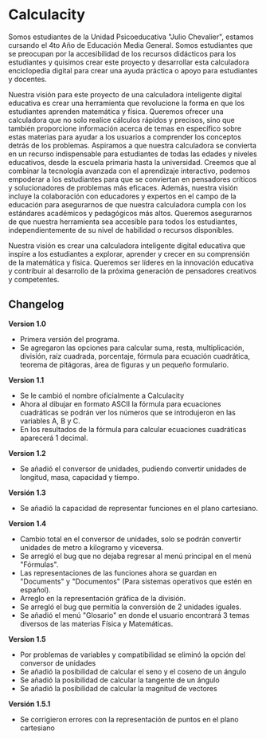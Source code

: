 # Calculacity

Somos estudiantes de la Unidad Psicoeducativa "Julio Chevalier", estamos cursando el 4to Año de Educación Media General. Somos estudiantes que se preocupan por la accesibilidad de los recursos didácticos para los estudiantes y quisimos crear este proyecto y desarrollar esta calculadora enciclopedia digital para crear una ayuda práctica o apoyo para estudiantes y docentes.

Nuestra visión para este proyecto de una calculadora inteligente digital educativa es crear una herramienta que revolucione la forma en que los estudiantes aprenden matemática y física. Queremos ofrecer una calculadora que no solo realice cálculos rápidos y precisos, sino que también proporcione información acerca de temas en específico sobre estas materias para ayudar a los usuarios a comprender los conceptos detrás de los problemas. Aspiramos a que nuestra calculadora se convierta en un recurso indispensable para estudiantes de todas las edades y niveles educativos, desde la escuela primaria hasta la universidad. Creemos que al combinar la tecnología avanzada con el aprendizaje interactivo, podemos empoderar a los estudiantes para que se conviertan en pensadores críticos y solucionadores de problemas más eficaces. Además, nuestra visión incluye la colaboración con educadores y expertos en el campo de la educación para asegurarnos de que nuestra calculadora cumpla con los estándares académicos y pedagógicos más altos. Queremos asegurarnos de que nuestra herramienta sea accesible para todos los estudiantes, independientemente de su nivel de habilidad o recursos disponibles.

Nuestra visión es crear una calculadora inteligente digital educativa que inspire a los estudiantes a explorar, aprender y crecer en su comprensión de la matemática y física. Queremos ser líderes en la innovación educativa y contribuir al desarrollo de la próxima generación de pensadores creativos y competentes.

## Changelog

**Version 1.0**

- Primera versión del programa.
- Se agregaron las opciones para calcular suma, resta, multiplicación, división, raíz cuadrada, porcentaje, fórmula para ecuación cuadrática, teorema de pitágoras, área de figuras y un pequeño formulario.

**Version 1.1**

- Se le cambió el nombre oficialmente a Calculacity
- Ahora al dibujar en formato ASCII la fórmula para ecuaciones cuadráticas se podrán ver los números que se introdujeron en las variables A, B y C.
- En los resultados de la fórmula para calcular ecuaciones cuadráticas aparecerá 1 decimal.

**Version 1.2**

- Se añadió el conversor de unidades, pudiendo convertir unidades de longitud, masa, capacidad y tiempo.

**Versión 1.3**

- Se añadió la capacidad de representar funciones en el plano cartesiano.

**Version 1.4**

- Cambio total en el conversor de unidades, solo se podrán convertir unidades de metro a kilogramo y viceversa.
- Se arregló el bug que no dejaba regresar al menú principal en el menú "Fórmulas".
- Las representaciones de las funciones ahora se guardan en "Documents" y "Documentos" (Para sistemas operativos que estén en español).
- Arreglo en la representación gráfica de la división.
- Se arregló el bug que permitía la conversión de 2 unidades iguales.
- Se añadió el menú "Glosario" en donde el usuario encontrará 3 temas diversos de las materias Física y Matemáticas.

**Version 1.5**

- Por problemas de variables y compatibilidad se eliminó la opción del conversor de unidades
- Se añadió la posibilidad de calcular el seno y el coseno de un ángulo
- Se añadió la posibilidad de calcular la tangente de un ángulo
- Se añadió la posibilidad de calcular la magnitud de vectores

**Versión 1.5.1**

- Se corrigieron errores con la representación de puntos en el plano cartesiano
